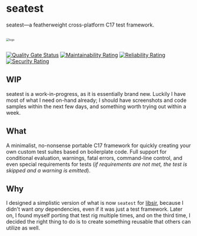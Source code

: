# seatest

<!-- SPDX-License-Identifier: MIT -->
<!-- Copyright (c) 2023 Ryan M. Lederman <lederman@gmail.com> -->

seatest&mdash;a featherweight cross-platform C17 test framework.

<div style="max-width:75%;">
<img src="https://rml.dev/pub/seatest-logo.png" alt="logo" style="zoom: 50%;margin-bottom:2em;margin-top:2em;margin-left:auto;margin-right:auto;" />
</div>

[![Quality Gate Status](https://sonarcloud.io/api/project_badges/measure?project=aremmell_seatest&metric=alert_status)](https://sonarcloud.io/summary/new_code?id=aremmell_seatest)
[![Maintainability Rating](https://sonarcloud.io/api/project_badges/measure?project=aremmell_seatest&metric=sqale_rating)](https://sonarcloud.io/summary/new_code?id=aremmell_seatest)
[![Reliability Rating](https://sonarcloud.io/api/project_badges/measure?project=aremmell_seatest&metric=reliability_rating)](https://sonarcloud.io/summary/new_code?id=aremmell_seatest)
[![Security Rating](https://sonarcloud.io/api/project_badges/measure?project=aremmell_seatest&metric=security_rating)](https://sonarcloud.io/summary/new_code?id=aremmell_seatest)


## WIP

seatest is a work-in-progress, as it is essentially brand new. Luckily I have most of what I need on-hand already; I should have screenshots and code samples within the next few days, and something worth trying out within a week.

## What
A minimalist, no-nonsense portable C17 framework for quickly creating your own custom test suites based on boilerplate code. Full support for conditional evaluation, warnings, fatal errors, command-line control, and even special requirements for tests (*if requirements are not met, the test is skipped and a warning is emitted*).

## Why
I designed a simplistic version of what is now `seatest` for [libsir](https://github.com/aremmell/libsir), because I didn't want *any* dependencies, even if it was just a test framework. Later on, I found myself porting that test rig multiple times, and on the third time, I decided the right thing to do is to create something reusable that others can utilize as well.
